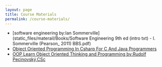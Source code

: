 ```yaml
---
layout: page
title: Course Materials
permalink: /course-materials/
---
```

* [software engineering by:Ian Sommerville](static_files/materail/Books/Software Engineering 9th ed (intro txt) - I. Sommerville (Pearson_ 2011) BBS.pdf)
* [Object Oriented Programming In Csharp For C And Java Programmers](static_files/materail/Books/ada95oop.pdf)
* [OOP Learn Object Oriented Thinking and Programming by:Rudolf Pecinovský,CSc](static_files/materail/Books/11_The_Smarter_Student_Skills_And_Strategies_for_Success_at_University.pdf)